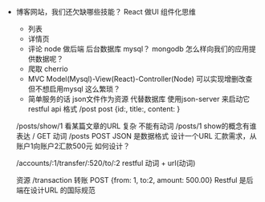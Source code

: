 - 博客网站，我们还欠缺哪些技能？
  React 做UI 组件化思维
  - 列表
  - 详情页
  - 评论
  node 做后端  后台数据库 mysql？ mongodb
  怎么样向我们的应用提供数据呢？
  - 爬取 cherrio
  - MVC Model(Mysql)-View(React)-Controller(Node)
  可以实现增删改查 但不想启用mysql 这么繁琐？
  - 简单服务的话  json文件作为资源  代替数据库
  使用json-server 来启动它  restful api 格式
  /post post  {id:, title:, content: }

  /posts/show/1  看某篇文章的URL
  复杂 不能有动词  /posts/1  show的概念有谁表达
  / GET 动词
  /posts POST
JSON 是数据格式
  设计一个URL
  汇款需求，从账户1向账户2汇款500元  如何设计？

  /accounts/:1/transfer/:520/to/:2
  restful 动词 + url(动词)

  资源
  /transaction 转账  POST
  {from: 1, to:2, amount: 500.00}
  Restful 是后端在设计URL 的国际规范 